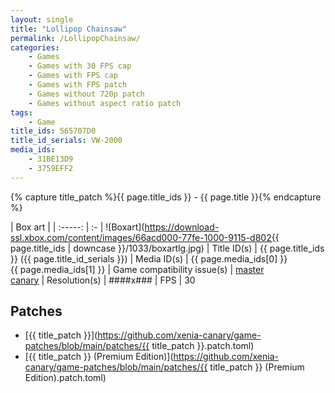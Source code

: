 ```yaml
---
layout: single
title: "Lollipop Chainsaw"
permalink: /LollipopChainsaw/
categories:
    - Games
    - Games with 30 FPS cap
    - Games with FPS cap
    - Games with FPS patch
    - Games without 720p patch
    - Games without aspect ratio patch
tags:
    - Game
title_ids: 565707D0
title_id_serials: VW-2000
media_ids:
    - 31BE13D9
    - 3759EFF2
---
```

{% capture title_patch %}{{ page.title_ids }} - {{ page.title }}{% endcapture %}

| Box art                     |
| :-----:                     | :-
| ![Boxart](https://download-ssl.xbox.com/content/images/66acd000-77fe-1000-9115-d802{{ page.title_ids | downcase }}/1033/boxartlg.jpg)
| Title ID(s)                 | {{ page.title_ids }} ({{ page.title_id_serials }})
| Media ID(s)                 | {{ page.media_ids[0] }}<br>{{ page.media_ids[1] }}
| Game compatibility issue(s) | [master](https://github.com/xenia-project/game-compatibility/issues/983)<br>[canary](https://github.com/xenia-canary/game-compatibility/issues/40)
| Resolution(s)               | ####x###
| FPS                         | 30

## Patches
* [{{ title_patch }}](https://github.com/xenia-canary/game-patches/blob/main/patches/{{ title_patch }}.patch.toml)
* [{{ title_patch }} (Premium Edition)](https://github.com/xenia-canary/game-patches/blob/main/patches/{{ title_patch }} (Premium Edition).patch.toml)
